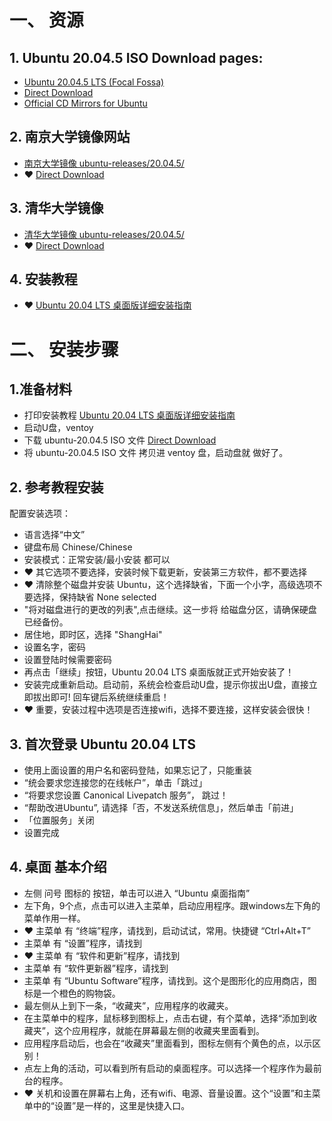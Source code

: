 
# 一、 资源
## 1. Ubuntu 20.04.5 ISO Download pages:
- [Ubuntu 20.04.5 LTS (Focal Fossa)](https://releases.ubuntu.com/20.04.5/?_ga=2.262879308.1179223853.1664338732-1593336368.1664338732)
- [Direct Download](https://releases.ubuntu.com/20.04.5/ubuntu-20.04.5-desktop-amd64.iso)
- [Official CD Mirrors for Ubuntu](https://launchpad.net/ubuntu/+cdmirrors)

## 2. 南京大学镜像网站
- [南京大学镜像 ubuntu-releases/20.04.5/](https://mirror.nju.edu.cn/ubuntu-releases/20.04.5/)
- ❤️ [Direct Download](https://mirror.nju.edu.cn/ubuntu-releases/20.04.5/ubuntu-20.04.5-desktop-amd64.iso)

## 3. 清华大学镜像
- [清华大学镜像 ubuntu-releases/20.04.5/](https://mirrors.tuna.tsinghua.edu.cn/ubuntu-releases/20.04.5/)
- ❤️ [Direct Download](https://mirrors.tuna.tsinghua.edu.cn/ubuntu-releases/20.04.5/ubuntu-20.04.5-desktop-amd64.iso)

## 4. 安装教程
- ❤️ [Ubuntu 20.04 LTS 桌面版详细安装指南](https://www.sysgeek.cn/install-ubuntu-20-04-lts-desktop/)

# 二、 安装步骤
## 1.准备材料
  - 打印安装教程 [Ubuntu 20.04 LTS 桌面版详细安装指南](https://www.sysgeek.cn/install-ubuntu-20-04-lts-desktop/)
  - 启动U盘，ventoy
  - 下载  ubuntu-20.04.5 ISO 文件 [Direct Download](https://mirror.nju.edu.cn/ubuntu-releases/20.04.5/ubuntu-20.04.5-desktop-amd64.iso)
  - 将 ubuntu-20.04.5 ISO 文件 拷贝进 ventoy 盘，启动盘就 做好了。

## 2. 参考教程安装 
  配置安装选项：
  - 语言选择“中文”
  - 键盘布局 Chinese/Chinese
  - 安装模式：正常安装/最小安装 都可以
  - ❤️ 其它选项不要选择，安装时候下载更新，安装第三方软件，都不要选择
  - ❤️ 清除整个磁盘并安装 Ubuntu，这个选择缺省，下面一个小字，高级选项不要选择，保持缺省 None selected
  - "将对磁盘进行的更改的列表",点击继续。这一步将 给磁盘分区，请确保硬盘已经备份。
  - 居住地，即时区，选择 "ShangHai"
  - 设置名字，密码
  - 设置登陆时候需要密码
  - 再点击「继续」按钮，Ubuntu 20.04 LTS 桌面版就正式开始安装了！
  - 安装完成重新启动。启动前，系统会检查启动U盘，提示你拔出U盘，直接立即拔出即可! 回车键后系统继续重启！
  - ❤️ 重要，安装过程中选项是否连接wifi，选择不要连接，这样安装会很快！
 
## 3. 首次登录 Ubuntu 20.04 LTS
  - 使用上面设置的用户名和密码登陆，如果忘记了，只能重装
  - “统会要求您连接您的在线帐户”，单击「跳过」
  - “将要求您设置 Canonical Livepatch 服务”， 跳过！
  - “帮助改进Ubuntu”, 请选择「否，不发送系统信息」，然后单击「前进」
  - 「位置服务」关闭
  - 设置完成

## 4. 桌面 基本介绍
 - 左侧 问号 图标的 按钮，单击可以进入 “Ubuntu 桌面指南”
 - 左下角，9个点，点击可以进入主菜单，启动应用程序。跟windows左下角的菜单作用一样。
 - ❤️ 主菜单 有 “终端”程序，请找到，启动试试，常用。快捷键 “Ctrl+Alt+T”
 - 主菜单 有 “设置”程序，请找到
 - ❤️ 主菜单 有 “软件和更新”程序，请找到
 - 主菜单 有 “软件更新器”程序，请找到
 - 主菜单 有 “Ubuntu Software”程序，请找到。这个是图形化的应用商店，图标是一个橙色的购物袋。
 - 最左侧从上到下一条，“收藏夹”，应用程序的收藏夹。
 - 在主菜单中的程序，鼠标移到图标上，点击右键，有个菜单，选择“添加到收藏夹”，这个应用程序，就能在屏幕最左侧的收藏夹里面看到。
 - 应用程序启动后，也会在“收藏夹”里面看到，图标左侧有个黄色的点，以示区别！
 - 点左上角的活动，可以看到所有启动的桌面程序。可以选择一个程序作为最前台的程序。
 - ❤️ 关机和设置在屏幕右上角，还有wifi、电源、音量设置。这个“设置”和主菜单中的“设置”是一样的，这里是快捷入口。

